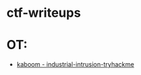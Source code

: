 # ctf-writeups
# OT:
   - [kaboom - industrial-intrusion-tryhackme](https://moussa-mousselmal.vercel.app/blog/kaboom-write-up-thm-industrial)
